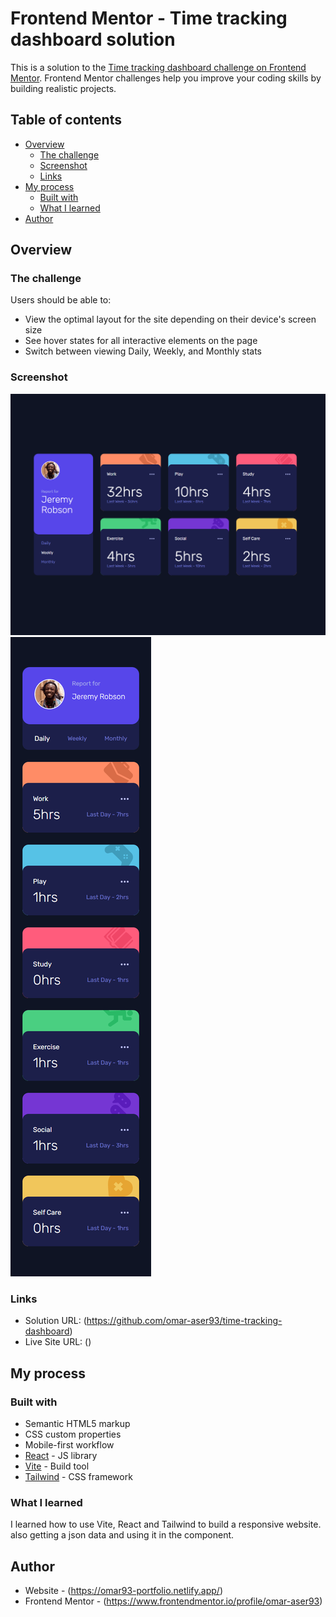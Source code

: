 # Frontend Mentor - Time tracking dashboard solution

This is a solution to the [Time tracking dashboard challenge on Frontend Mentor](https://www.frontendmentor.io/challenges/time-tracking-dashboard-UIQ7167Jw). Frontend Mentor challenges help you improve your coding skills by building realistic projects. 

## Table of contents

- [Overview](#overview)
  - [The challenge](#the-challenge)
  - [Screenshot](#screenshot)
  - [Links](#links)
- [My process](#my-process)
  - [Built with](#built-with)
  - [What I learned](#what-i-learned)
- [Author](#author)


## Overview

### The challenge

Users should be able to:

- View the optimal layout for the site depending on their device's screen size
- See hover states for all interactive elements on the page
- Switch between viewing Daily, Weekly, and Monthly stats

### Screenshot

![](./public/images/screenshot.png)
![](./public/images/screenshot-mobile.png)


### Links

- Solution URL: (https://github.com/omar-aser93/time-tracking-dashboard)
- Live Site URL: ()

## My process

### Built with

- Semantic HTML5 markup
- CSS custom properties
- Mobile-first workflow
- [React](https://reactjs.org/) - JS library
- [Vite](https://vitejs.dev/) - Build tool
- [Tailwind](https://tailwindcss.com/) - CSS framework

### What I learned

I learned how to use Vite, React and Tailwind to build a responsive website. also getting a json data and using it in the component.


## Author

- Website - (https://omar93-portfolio.netlify.app/)
- Frontend Mentor - (https://www.frontendmentor.io/profile/omar-aser93)

